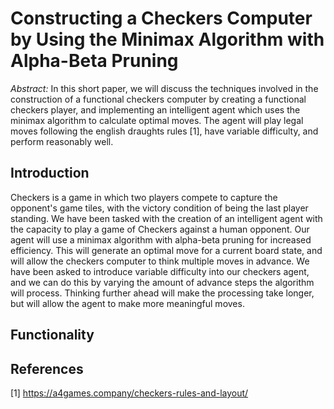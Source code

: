 # Constructing a Checkers Computer by Using the Minimax Algorithm with Alpha-Beta Pruning

_Abstract:_ In this short paper, we will discuss the techniques involved in the construction of a functional checkers computer by creating a functional checkers player, and implementing an intelligent agent which uses the minimax algorithm to calculate optimal moves. The agent will play legal moves following the english draughts rules [1], have variable difficulty, and perform reasonably well.

## Introduction
Checkers is a game in which two players compete to capture the opponent's game tiles, with the victory condition of being the last player standing. We have been tasked with the creation of an intelligent agent with the capacity to play a game of Checkers against a human opponent.
Our agent will use a minimax algorithm with alpha-beta pruning for increased efficiency. This will generate an optimal move for a current board state, and will allow the checkers computer to think multiple moves in advance. We have been asked to introduce variable difficulty into our checkers agent, and we can do this by varying the amount of advance steps the algorithm will process. Thinking further ahead will make the processing take longer, but will allow the agent to make more meaningful moves.

## Functionality





## References

[1] https://a4games.company/checkers-rules-and-layout/